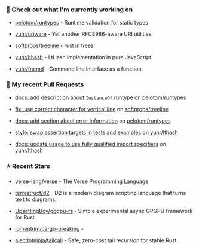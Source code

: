 ### 👷 Check out what I'm currently working on



- [pelotom/runtypes](https://github.com/pelotom/runtypes) - Runtime validation for static types

- [yuhr/uriware](https://github.com/yuhr/uriware) - Yet another RFC3986-aware URI utilities.

- [softprops/treeline](https://github.com/softprops/treeline) - rust in trees

- [yuhr/lthash](https://github.com/yuhr/lthash) - LtHash implementation in pure JavaScript.

- [yuhr/fncmd](https://github.com/yuhr/fncmd) - Command line interface as a function.

### 🔨 My recent Pull Requests



- [docs: add description about `InstanceOf` runtype](https://github.com/pelotom/runtypes/pull/313) on [pelotom/runtypes](https://github.com/pelotom/runtypes)

- [fix: use correct character for vertical line](https://github.com/softprops/treeline/pull/8) on [softprops/treeline](https://github.com/softprops/treeline)

- [docs: add section about error information](https://github.com/pelotom/runtypes/pull/309) on [pelotom/runtypes](https://github.com/pelotom/runtypes)

- [style: swap assertion targets in tests and examples](https://github.com/yuhr/lthash/pull/8) on [yuhr/lthash](https://github.com/yuhr/lthash)

- [docs: update usage to use fully qualified import specifiers](https://github.com/yuhr/lthash/pull/7) on [yuhr/lthash](https://github.com/yuhr/lthash)

### ⭐ Recent Stars



- [verse-lang/verse](https://github.com/verse-lang/verse) - The Verse Programming Language

- [terrastruct/d2](https://github.com/terrastruct/d2) - D2 is a modern diagram scripting language that turns text to diagrams.

- [UpsettingBoy/gpgpu-rs](https://github.com/UpsettingBoy/gpgpu-rs) - Simple experimental async GPGPU framework for Rust

- [iomentum/cargo-breaking](https://github.com/iomentum/cargo-breaking) - 

- [alecdotninja/tailcall](https://github.com/alecdotninja/tailcall) - Safe, zero-cost tail recursion for stable Rust